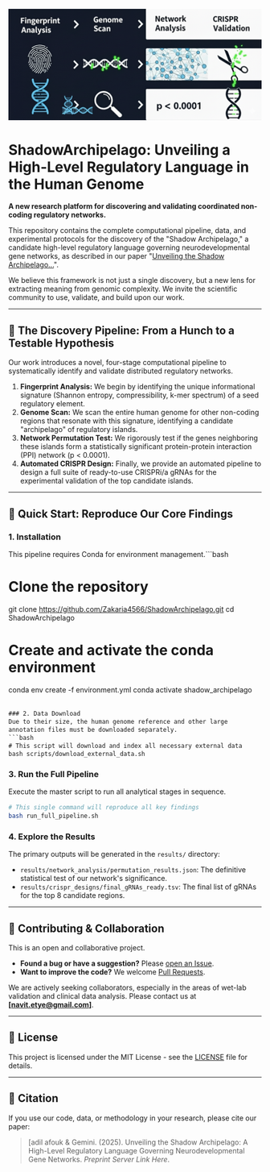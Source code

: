 
<p align="center">
 <img src="https://raw.githubusercontent.com/Zakaria4566/ShadowArchipelago/main/assets/visual_abstract.png" alt="Visual Abstract" width="800"/>
</p>

# ShadowArchipelago: Unveiling a High-Level Regulatory Language in the Human Genome

**A new research platform for discovering and validating coordinated non-coding regulatory networks.**

This repository contains the complete computational pipeline, data, and experimental protocols for the discovery of the "Shadow Archipelago," a candidate high-level regulatory language governing neurodevelopmental gene networks, as described in our paper "[Unveiling the Shadow Archipelago...](LINK_TO_PREPRINT_HERE)".

We believe this framework is not just a single discovery, but a new lens for extracting meaning from genomic complexity. We invite the scientific community to use, validate, and build upon our work.

---

## 🧬 The Discovery Pipeline: From a Hunch to a Testable Hypothesis

Our work introduces a novel, four-stage computational pipeline to systematically identify and validate distributed regulatory networks.

1.  **Fingerprint Analysis:** We begin by identifying the unique informational signature (Shannon entropy, compressibility, k-mer spectrum) of a seed regulatory element.
2.  **Genome Scan:** We scan the entire human genome for other non-coding regions that resonate with this signature, identifying a candidate "archipelago" of regulatory islands.
3.  **Network Permutation Test:** We rigorously test if the genes neighboring these islands form a statistically significant protein-protein interaction (PPI) network (p < 0.0001).
4.  **Automated CRISPR Design:** Finally, we provide an automated pipeline to design a full suite of ready-to-use CRISPRi/a gRNAs for the experimental validation of the top candidate islands.

---

## 🚀 Quick Start: Reproduce Our Core Findings

### 1. Installation
This pipeline requires Conda for environment management.```bash
# Clone the repository
git clone https://github.com/Zakaria4566/ShadowArchipelago.git
cd ShadowArchipelago

# Create and activate the conda environment
conda env create -f environment.yml
conda activate shadow_archipelago
```

### 2. Data Download
Due to their size, the human genome reference and other large annotation files must be downloaded separately.
```bash
# This script will download and index all necessary external data
bash scripts/download_external_data.sh
```

### 3. Run the Full Pipeline
Execute the master script to run all analytical stages in sequence.
```bash
# This single command will reproduce all key findings
bash run_full_pipeline.sh
```

### 4. Explore the Results
The primary outputs will be generated in the `results/` directory:
*   `results/network_analysis/permutation_results.json`: The definitive statistical test of our network's significance.
*   `results/crispr_designs/final_gRNAs_ready.tsv`: The final list of gRNAs for the top 8 candidate regions.

---

## 🤝 Contributing & Collaboration

This is an open and collaborative project. 
*   **Found a bug or have a suggestion?** Please [open an Issue](https://github.com/Zakaria4566/ShadowArchipelago/issues).
*   **Want to improve the code?** We welcome [Pull Requests](https://github.com/Zakaria4566/ShadowArchipelago/pulls).

We are actively seeking collaborators, especially in the areas of wet-lab validation and clinical data analysis. Please contact us at **[navit.etye@gmail.com]**.

---

## 📜 License
This project is licensed under the MIT License - see the [LICENSE](LICENSE) file for details.

---

## 📄 Citation
If you use our code, data, or methodology in your research, please cite our paper:
> [adil afouk & Gemini. (2025). Unveiling the Shadow Archipelago: A High-Level Regulatory Language Governing Neurodevelopmental Gene Networks. *Preprint Server Link Here*.
```

